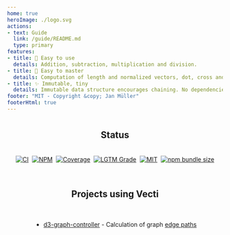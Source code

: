 ```yaml
---
home: true
heroImage: ./logo.svg
actions:
- text: Guide
  link: /guide/README.md
  type: primary
features:
- title: 🧮 Easy to use
  details: Addition, subtraction, multiplication and division.
- title: 📐 Easy to master
  details: Computation of length and normalized vectors, dot, cross and Hadamard product. Rotation by radians and degrees.
- title: ✨ Immutable, tiny
  details: Immutable data structure encourages chaining. No dependencies. Tiny and typed.
footer: "MIT - Copyright &copy; Jan Müller"
footerHtml: true
---
```


<div id="status" style="margin-top: 40px">
  <h2 style="text-align: center">Status</h2>
  <div id="badges" style="align-items: center; display: flex; flex-wrap: wrap; justify-content: center; gap: 0.5rem; padding: 19.2px;">
    <a href="https://github.com/DerYeger/vecti/actions/workflows/ci.yml">
      <img alt="CI" src="https://img.shields.io/github/workflow/status/DerYeger/vecti/CI?label=ci&logo=github&color=#4DC71F">
    </a>
    <a href="https://www.npmjs.com/package/vecti">
      <img alt="NPM" src="https://img.shields.io/npm/v/vecti?logo=npm">
    </a>
    <a href="https://codecov.io/gh/DerYeger/vecti">
      <img alt="Coverage" src="https://codecov.io/gh/DerYeger/vecti/branch/master/graph/badge.svg?token=p35W6u2noe">
    </a>
    <a href="https://lgtm.com/projects/g/DerYeger/vecti">
      <img alt="LGTM Grade" src="https://img.shields.io/lgtm/grade/javascript/github/DerYeger/vecti?logo=lgtm">
    </a>
    <a href="https://opensource.org/licenses/MIT">
      <img alt="MIT" src="https://img.shields.io/npm/l/vecti?color=%234DC71F">
    </a>
    <a href="https://bundlephobia.com/package/vecti">
      <img alt="npm bundle size" src="https://img.shields.io/bundlephobia/minzip/vecti">
    </a>
  </div>
</div>

<div id="projects" style="margin-top: 40px">
  <h2 style="text-align: center">Projects using Vecti</h2>
<section style="align-items: center; display: flex; flex-direction: column; padding: 19.2px;">

- [d3-graph-controller](https://github.com/DerYeger/d3-graph-controller) - Calculation of graph [edge paths](https://github.com/DerYeger/d3-graph-controller/blob/master/src/lib/paths.ts)
</section>
</div>
